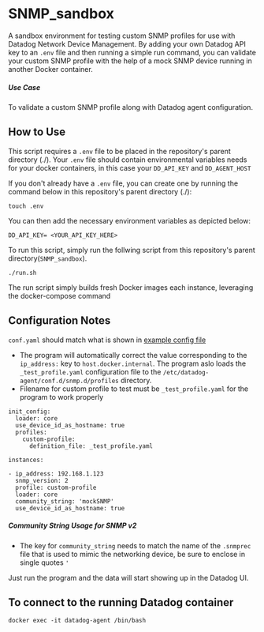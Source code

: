 # SNMP_sandbox
A sandbox environment for testing custom SNMP profiles for use with Datadog Network Device Management. By adding your own Datadog API key to an `.env` file and then running a simple run command, you can validate your custom SNMP profile with the help of a mock SNMP device running in another Docker container.

##### Use Case
To validate a custom SNMP profile along with Datadog agent configuration.

## How to Use
This script requires a `.env` file to be placed in the repository's parent directory (./). Your `.env` file should contain environmental variables needs for your docker containers, in this case your `DD_API_KEY` and `DD_AGENT_HOST`

If you don't already have a `.env` file, you can create one by running the command below in this repository's parent directory (./):

`touch .env`

You can then add the necessary environment variables as depicted below:

`DD_API_KEY= <YOUR_API_KEY_HERE>`

To run this script, simply run the follwing script from this repository's parent directory(`SNMP_sandbox`).

`./run.sh`

The run script simply builds fresh Docker images each instance, leveraging the docker-compose command


## Configuration Notes

`conf.yaml` should match what is shown in [example config file](https://github.com/DataDog/integrations-core/blob/master/snmp/datadog_checks/snmp/data/conf.yaml.example)

* The program will automatically correct the value corresponding to the `ip_address:` key to `host.docker.internal`. The program aslo loads the `_test_profile.yaml` configuration file to the `/etc/datadog-agent/conf.d/snmp.d/profiles` directory.
* Filename for custom profile to test must be `_test_profile.yaml` for the program to work properly


```
init_config:
  loader: core
  use_device_id_as_hostname: true
  profiles:
    custom-profile:
      definition_file: _test_profile.yaml
      
instances:

- ip_address: 192.168.1.123
  snmp_version: 2
  profile: custom-profile
  loader: core
  community_string: 'mockSNMP'
  use_device_id_as_hostname: true
  ```
  


##### Community String Usage for SNMP v2
* The key for `community_string` needs to match the name of the `.snmprec` file that is used to mimic the networking device, be sure to enclose in single quotes `'`



Just run the program and the data will start showing up in the Datadog UI.


## To connect to the running Datadog container
```
docker exec -it datadog-agent /bin/bash
```
  

